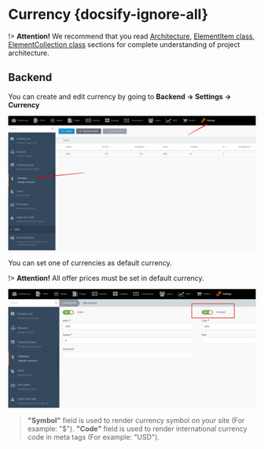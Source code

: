 # Currency {docsify-ignore-all}

!> **Attention!**  We recommend that you read [Architecture](home.md#architecture), [ElementItem class](item-class/item-class.md),
[ElementCollection class](collection-class/collection-class.md) sections for complete understanding of  project architecture.

## Backend

You can create and edit currency by going to **Backend -> Settings -> Currency**

![](./../../assets/images/backend-currency-1.png)

You can set one of currencies as default currency.

!> **Attention!** All offer prices must be set in default currency.

![](./../../assets/images/backend-currency-2.png)

> **"Symbol"** field is used to render currency symbol on your site (For example: "$").
**"Code"** field is used to render international currency code in meta tags (For example: "USD").